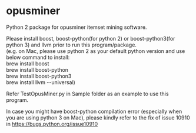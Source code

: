 # opusminer
Python 2 package for opusminer itemset mining software.

Please install boost, boost-python(for python 2) or boost-python3(for python 3) and llvm prior to run this program/package.<br />
(e.g. on Mac, please use python 2 as your default python version and use below command to install:<br />
brew install boost<br />
brew install boost-python<br />
brew install boost-python3<br />
brew install llvm --universal)<br />

Refer TestOpusMiner.py in Sample folder as an example to use this program.

In case you might have boost-python compilation error (especially when you are using python 3 on Mac),
please kindly refer to the fix of issue 10910 in https://bugs.python.org/issue10910


